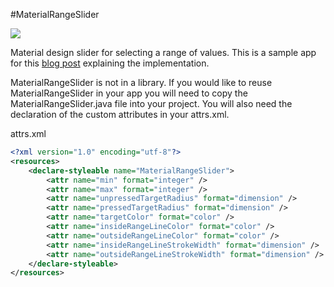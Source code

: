 #MaterialRangeSlider

![](http://i.imgur.com/2hou4LT.gif)

Material design slider for selecting a range of values.  This is a sample app for this [blog post](http://www.toastdroid.com) explaining the implementation.

MaterialRangeSlider is not in a library.  If you would like to reuse MaterialRangeSlider in your app you will need to copy the MaterialRangeSlider.java file into your project.  You will also need the declaration of the custom attributes in your attrs.xml.  


attrs.xml

```xml
<?xml version="1.0" encoding="utf-8"?>
<resources>
    <declare-styleable name="MaterialRangeSlider">
        <attr name="min" format="integer" />
        <attr name="max" format="integer" />
        <attr name="unpressedTargetRadius" format="dimension" />
        <attr name="pressedTargetRadius" format="dimension" />
        <attr name="targetColor" format="color" />
        <attr name="insideRangeLineColor" format="color" />
        <attr name="outsideRangeLineColor" format="color" />
        <attr name="insideRangeLineStrokeWidth" format="dimension" />
        <attr name="outsideRangeLineStrokeWidth" format="dimension" />
    </declare-styleable>
</resources>
```

